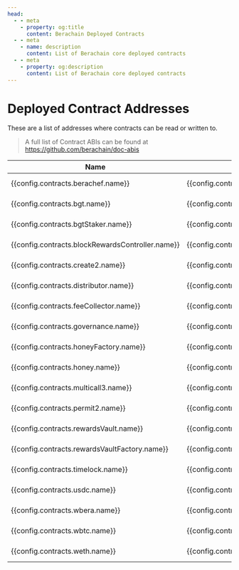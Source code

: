 ```yaml
---
head:
  - - meta
    - property: og:title
      content: Berachain Deployed Contracts
  - - meta
    - name: description
      content: List of Berachain core deployed contracts
  - - meta
    - property: og:description
      content: List of Berachain core deployed contracts
---
```


<script setup>
  import config from '@berachain/config/constants.json';
</script>

# Deployed Contract Addresses

These are a list of addresses where contracts can be read or written to.

> A full list of Contract ABIs can be found at https://github.com/berachain/doc-abis

| Name                                                                                                            | Address                                                                                                                                                                              | ABI                                                                                                                                  |
| --------------------------------------------------------------------------------------------------------------- | ------------------------------------------------------------------------------------------------------------------------------------------------------------------------------------ | ------------------------------------------------------------------------------------------------------------------------------------ |
| <a :href="config.contracts.berachef.docsUrl">{{config.contracts.berachef.name}}</a>                             | <a target="_blank" :href="config.testnet.dapps.beratrail.url + 'address/' + config.contracts.berachef.address">{{config.contracts.berachef.address}}</a>                             | <a target="_blank" v-if=config.contracts.berachef.abi :href="config.contracts.berachef.abi">ABI File</a>                             |
| <a :href="config.contracts.bgt.docsUrl">{{config.contracts.bgt.name}}</a>                                       | <a target="_blank" :href="config.testnet.dapps.beratrail.url + 'address/' + config.contracts.bgt.address">{{config.contracts.bgt.address}}</a>                                       | <a target="_blank" v-if=config.contracts.bgt.abi :href="config.contracts.bgt.abi">ABI File</a>                                       |
| <a :href="config.contracts.bgtStaker.docsUrl">{{config.contracts.bgtStaker.name}}</a>                           | <a target="_blank" :href="config.testnet.dapps.beratrail.url + 'address/' + config.contracts.bgtStaker.address">{{config.contracts.bgtStaker.address}}</a>                           | <a target="_blank" v-if=config.contracts.bgtStaker.abi :href="config.contracts.bgtStaker.abi">ABI File</a>                           |
| <a :href="config.contracts.blockRewardsController.docsUrl">{{config.contracts.blockRewardsController.name}}</a> | <a target="_blank" :href="config.testnet.dapps.beratrail.url + 'address/' + config.contracts.blockRewardsController.address">{{config.contracts.blockRewardsController.address}}</a> | <a target="_blank" v-if=config.contracts.blockRewardsController.abi :href="config.contracts.blockRewardsController.abi">ABI File</a> |
| <a :href="config.contracts.create2.docsUrl">{{config.contracts.create2.name}}</a>                               | <a target="_blank" :href="config.testnet.dapps.beratrail.url + 'address/' + config.contracts.create2.address">{{config.contracts.create2.address}}</a>                               | <a target="_blank" v-if=config.contracts.create2.abi :href="config.contracts.create2.abi">ABI File</a>                               |
| <a :href="config.contracts.distributor.docsUrl">{{config.contracts.distributor.name}}</a>                       | <a target="_blank" :href="config.testnet.dapps.beratrail.url + 'address/' + config.contracts.distributor.address">{{config.contracts.distributor.address}}</a>                       | <a target="_blank" v-if=config.contracts.distributor.abi :href="config.contracts.distributor.abi">ABI File</a>                       |
| <a :href="config.contracts.feeCollector.docsUrl">{{config.contracts.feeCollector.name}}</a>                     | <a target="_blank" :href="config.testnet.dapps.beratrail.url + 'address/' + config.contracts.feeCollector.address">{{config.contracts.feeCollector.address}}</a>                     | <a target="_blank" v-if=config.contracts.feeCollector.abi :href="config.contracts.feeCollector.abi">ABI File</a>                     |
| <a :href="config.contracts.governance.docsUrl">{{config.contracts.governance.name}}</a>                         | <a target="_blank" :href="config.testnet.dapps.beratrail.url + 'address/' + config.contracts.governance.address">{{config.contracts.governance.address}}</a>                         | <a target="_blank" v-if=config.contracts.governance.abi :href="config.contracts.governance.abi">ABI File</a>                         |
| <a :href="config.contracts.honeyFactory.docsUrl">{{config.contracts.honeyFactory.name}}</a>                     | <a target="_blank" :href="config.testnet.dapps.beratrail.url + 'address/' + config.contracts.honeyFactory.address">{{config.contracts.honeyFactory.address}}</a>                     | <a target="_blank" v-if=config.contracts.honeyFactory.abi :href="config.contracts.honeyFactory.abi">ABI File</a>                     |
| <a :href="config.contracts.honey.docsUrl">{{config.contracts.honey.name}}</a>                                   | <a target="_blank" :href="config.testnet.dapps.beratrail.url + 'address/' + config.contracts.honey.address">{{config.contracts.honey.address}}</a>                                   | <a target="_blank" v-if=config.contracts.honey.abi :href="config.contracts.honey.abi">ABI File</a>                                   |
| <a :href="config.contracts.multicall3.docsUrl">{{config.contracts.multicall3.name}}</a>                         | <a target="_blank" :href="config.testnet.dapps.beratrail.url + 'address/' + config.contracts.multicall3.address">{{config.contracts.multicall3.address}}</a>                         | <a target="_blank" v-if=config.contracts.multicall3.abi :href="config.contracts.multicall3.abi">ABI File</a>                         |
| <a :href="config.contracts.permit2.docsUrl">{{config.contracts.permit2.name}}</a>                               | <a target="_blank" :href="config.testnet.dapps.beratrail.url + 'address/' + config.contracts.permit2.address">{{config.contracts.permit2.address}}</a>                               | <a target="_blank" v-if=config.contracts.permit2.abi :href="config.contracts.permit2.abi">ABI File</a>                               |
| <a :href="config.contracts.rewardsVault.docsUrl">{{config.contracts.rewardsVault.name}}</a>                     | <a target="_blank" :href="config.testnet.dapps.beratrail.url + 'address/' + config.contracts.rewardsVault.address">{{config.contracts.rewardsVault.address}}</a>                     | <a target="_blank" v-if=config.contracts.rewardsVault.abi :href="config.contracts.rewardsVault.abi">ABI File</a>                     |
| <a :href="config.contracts.rewardsVaultFactory.docsUrl">{{config.contracts.rewardsVaultFactory.name}}</a>       | <a target="_blank" :href="config.testnet.dapps.beratrail.url + 'address/' + config.contracts.rewardsVaultFactory.address">{{config.contracts.rewardsVaultFactory.address}}</a>       | <a target="_blank" v-if=config.contracts.rewardsVaultFactory.abi :href="config.contracts.rewardsVaultFactory.abi">ABI File</a>       |
| <a :href="config.contracts.timelock.docsUrl">{{config.contracts.timelock.name}}</a>                             | <a target="_blank" :href="config.testnet.dapps.beratrail.url + 'address/' + config.contracts.timelock.address">{{config.contracts.timelock.address}}</a>                             | <a target="_blank" v-if=config.contracts.timelock.abi :href="config.contracts.timelock.abi">ABI File</a>                             |
| <a :href="config.contracts.usdc.docsUrl">{{config.contracts.usdc.name}}</a>                                     | <a target="_blank" :href="config.testnet.dapps.beratrail.url + 'address/' + config.contracts.usdc.address">{{config.contracts.usdc.address}}</a>                                     | <a target="_blank" v-if=config.contracts.usdc.abi :href="config.contracts.usdc.abi">ABI File</a>                                     |
| <a :href="config.contracts.wbera.docsUrl">{{config.contracts.wbera.name}}</a>                                   | <a target="_blank" :href="config.testnet.dapps.beratrail.url + 'address/' + config.contracts.wbera.address">{{config.contracts.wbera.address}}</a>                                   | <a target="_blank" v-if=config.contracts.wbera.abi :href="config.contracts.wbera.abi">ABI File</a>                                   |
| <a :href="config.contracts.wbtc.docsUrl">{{config.contracts.wbtc.name}}</a>                                     | <a target="_blank" :href="config.testnet.dapps.beratrail.url + 'address/' + config.contracts.wbtc.address">{{config.contracts.wbtc.address}}</a>                                     | <a target="_blank" v-if=config.contracts.wbtc.abi :href="config.contracts.wbtc.abi">ABI File</a>                                     |
| <a :href="config.contracts.weth.docsUrl">{{config.contracts.weth.name}}</a>                                     | <a target="_blank" :href="config.testnet.dapps.beratrail.url + 'address/' + config.contracts.weth.address">{{config.contracts.weth.address}}</a>                                     | <a target="_blank" v-if=config.contracts.weth.abi :href="config.contracts.weth.abi">ABI File</a>                                     |
